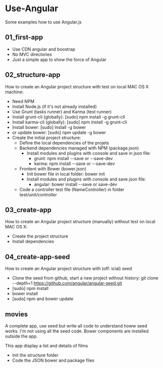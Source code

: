 # Use-Angular
Some examples how to use Angular.js

## 01_first-app
- Use CDN angular and boostrap
- No MVC directories
- Just a simple app to show the force of Angular

## 02_structure-app
How to create an Angular project structure with test on local MAC OS X machine:
- Need NPM
- Install Node.js (if it's not already installed)
- Use Grunt (tasks runner) and Karma (test runner)
- Install grunt-cli (globally): [sudo] npm install -g grunt-cli
- Install karma-cli (globally): [sudo] npm install -g grunt-cli
- Install bower: [sudo] install -g bower
- or update bower: [sudo] npm update -g bower
- Create the initial project structure:
    - Define the local dependencies of the projets
    - Backend dependencies managed with NPM (package.json)
        - Install modules and plugins with console and save in json file:
            - grunt: npm install <grunt-modules-or-plugins-name> --save or --save-dev
            - karma: npm install <karma-modulesor-plugins-name> --save or --save-dev
    - Frontent with Bower (bower.json)
        - Init bower file in local folder: bower init
        - Install modules and plugins with console and save json file:
            - angular: bower install <angular-modules-or-plugins-name> --save or save-dev
    - Code a controller test file (NameController) in folder test/unit/controller

## 03_create-app
How to create an Angular project structure (manually) without test on local MAC OS X:
- Create the project structure
- Install dependencies

## 04_create-app-seed
How to create an Angular project structure with (off: icial) seed
- Clone the seed from github, start a new project without history: git clone --depth=1 https://github.com/angular/angular-seed.git <project-name>
- [sudo] npm install
- bower install
- [sudo] npm and bower update

## movies
A complete app, use seed but write all code to understand howw seed works. I'm not using all the seed code. Bower components are installed outside the app.

This app display a list and details of films

- Init the structure folder
- Code the JSON bower and package files
